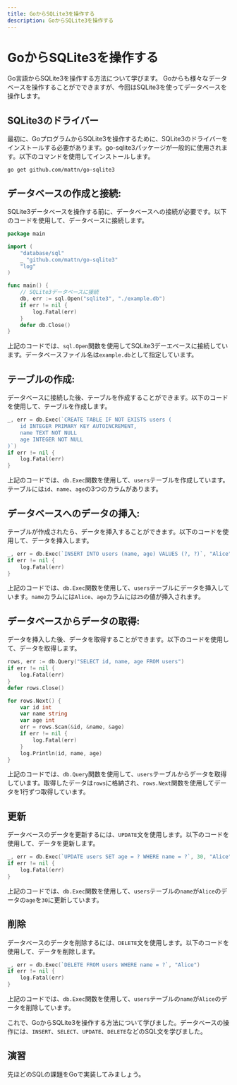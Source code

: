 ```yaml
---
title: GoからSQLite3を操作する
description: GoからSQLite3を操作する
---
```


# GoからSQLite3を操作する
Go言語からSQLite3を操作する方法について学びます。
Goからも様々なデータベースを操作することがでできますが、今回はSQLite3を使ってデータベースを操作します。

## SQLite3のドライバー
最初に、GoプログラムからSQLite3を操作するために、SQLite3のドライバーをインストールする必要があります。go-sqlite3パッケージが一般的に使用されます。以下のコマンドを使用してインストールします。

```
go get github.com/mattn/go-sqlite3
```

## データベースの作成と接続:
SQLite3データベースを操作する前に、データベースへの接続が必要です。以下のコードを使用して、データベースに接続します。

```go
package main

import (
    "database/sql"
    _ "github.com/mattn/go-sqlite3"
    "log"
)

func main() {
    // SQLite3データベースに接続
    db, err := sql.Open("sqlite3", "./example.db")
    if err != nil {
        log.Fatal(err)
    }
    defer db.Close()
}
```

上記のコードでは、`sql.Open`関数を使用してSQLite3デーエベースに接続しています。データベースファイル名は`example.db`として指定しています。

## テーブルの作成:

データベースに接続した後、テーブルを作成することができます。以下のコードを使用して、テーブルを作成します。

```go
_, err = db.Exec(`CREATE TABLE IF NOT EXISTS users (
    id INTEGER PRIMARY KEY AUTOINCREMENT,
    name TEXT NOT NULL
    age INTEGER NOT NULL
)`)
if err != nil {
    log.Fatal(err)
}
```

上記のコードでは、`db.Exec`関数を使用して、`users`テーブルを作成しています。テーブルには`id`、`name`、`age`の3つのカラムがあります。

## データベースへのデータの挿入:

テーブルが作成されたら、データを挿入することができます。以下のコードを使用して、データを挿入します。

```go
_, err = db.Exec(`INSERT INTO users (name, age) VALUES (?, ?)`, "Alice", 25)
if err != nil {
    log.Fatal(err)
}
```

上記のコードでは、`db.Exec`関数を使用して、`users`テーブルにデータを挿入しています。`name`カラムには`Alice`、`age`カラムには`25`の値が挿入されます。

## データベースからデータの取得:

データを挿入した後、データを取得することができます。以下のコードを使用して、データを取得します。

```go
rows, err := db.Query("SELECT id, name, age FROM users")
if err != nil {
    log.Fatal(err)
}
defer rows.Close()

for rows.Next() {
    var id int
    var name string
    var age int
    err = rows.Scan(&id, &name, &age)
    if err != nil {
        log.Fatal(err)
    }
    log.Println(id, name, age)
}
```

上記のコードでは、`db.Query`関数を使用して、`users`テーブルからデータを取得しています。取得したデータは`rows`に格納され、`rows.Next`関数を使用してデータを1行ずつ取得しています。

## 更新

データベースのデータを更新するには、`UPDATE`文を使用します。以下のコードを使用して、データを更新します。

```go
_, err = db.Exec(`UPDATE users SET age = ? WHERE name = ?`, 30, "Alice")
if err != nil {
    log.Fatal(err)
}
```

上記のコードでは、`db.Exec`関数を使用して、`users`テーブルの`name`が`Alice`のデータの`age`を`30`に更新しています。

## 削除

データベースのデータを削除するには、`DELETE`文を使用します。以下のコードを使用して、データを削除します。

```go
_, err = db.Exec(`DELETE FROM users WHERE name = ?`, "Alice")
if err != nil {
    log.Fatal(err)
}
```

上記のコードでは、`db.Exec`関数を使用して、`users`テーブルの`name`が`Alice`のデータを削除しています。

これで、GoからSQLite3を操作する方法について学びました。データベースの操作には、`INSERT`、`SELECT`、`UPDATE`、`DELETE`などのSQL文を学びました。

## 演習

先ほどのSQLの課題をGoで実装してみましょう。

